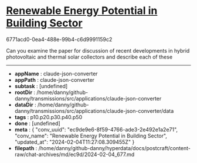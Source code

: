 # [Renewable Energy Potential in Building Sector](https://claude.ai/chat/ec9de9e6-8f59-4766-ade3-2e492e1a2e71)

6771acd0-0ea4-488e-99b4-c6d9991159c2

Can you examine the paper for discussion of recent developments in hybrid photovoltaic and thermal solar collectors and describe each of these

---

* **appName** : claude-json-converter
* **appPath** : claude-json-converter
* **subtask** : [undefined]
* **rootDir** : /home/danny/github-danny/transmissions/src/applications/claude-json-converter
* **dataDir** : /home/danny/github-danny/transmissions/src/applications/claude-json-converter/data
* **tags** : p10.p20.p30.p40.p50
* **done** : [undefined]
* **meta** : {
  "conv_uuid": "ec9de9e6-8f59-4766-ade3-2e492e1a2e71",
  "conv_name": "Renewable Energy Potential in Building Sector",
  "updated_at": "2024-02-04T11:27:08.309455Z"
}
* **filepath** : /home/danny/github-danny/hyperdata/docs/postcraft/content-raw/chat-archives/md/ec9d/2024-02-04_677.md